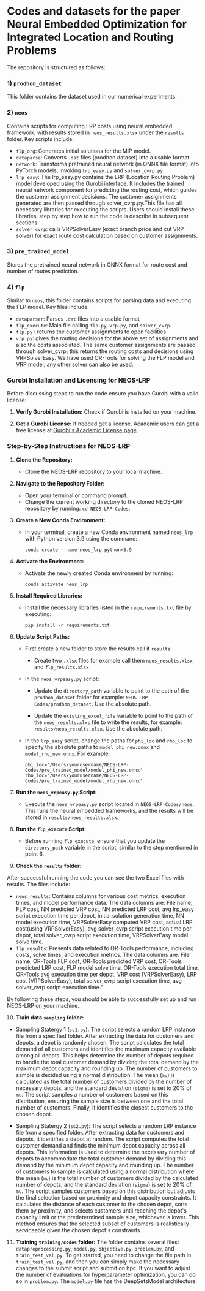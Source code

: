 #  Codes and datasets for the paper Neural Embedded Optimization for Integrated Location and Routing Problems

The repository is structured as follows: 

### 1) `prodhon_dataset` 
This folder contains the dataset used in our numerical experiments.

### 2) `neos` 
Contains scripts for computing LRP costs using neural embedded framework, with results stored in `neos_results.xlsx` under the `results` folder. Key scripts include:
   - `flp_org`: Generates initial solutions for the MIP model.
   - `dataparse`: Converts `.dat` files (prodhon dataset) into a usable format
   - `network`: Transforms pretrained neural network (in ONNX file format) into PyTorch models, invoking `lrp_easy.py` and `solver_cvrp.py`.
   - `lrp_easy`: The lrp_easy.py contains the LRP (Location Routing Problem) model developed using the Gurobi interface. It includes the trained neural network component for predicting the routing cost, which guides the customer assignment decisions. The customer assignments generated are then passed through solver_cvrp.py.This file has all necessary libraries for executing the scripts. Users should install these libraries, step by step how to run the code is describe in subsequent sections.
   - `solver_cvrp`: calls VRPSolverEasy (exact branch price and cut VRP solver) for exact route cost calculation based on customer assignments.

### 3) `pre_trained_model` 
Stores the pretrained neural network in ONNX format for route cost and number of routes prediction.

### 4) `flp` 
Similar to `neos`, this folder contains scripts for parsing data and executing the FLP model. Key files include:
   - `dataparser`: Parses `.dat` files into a usable format
   - `flp_execute`: Main file calling `flp.py`, `vrp.py`, and `solver_cvrp`.
   - `flp.py` : returns the customer assignments to open facilities
   -  `vrp.py`: gives the routing decisions for the above set of assignments and also the costs associated. The same customer assignments are passed through solver_cvrp; this returns the routing costs and decisions using VRPSolverEasy. We have used OR-Tools for solving the FLP model and VRP model; any other solver can also be used.

### Gurobi Installation and Licensing for NEOS-LRP

Before discussing steps to run the code ensure you have Gurobi with a valid license:

1. **Verify Gurobi Installation:** Check if Gurobi is installed on your machine.

2. **Get a Gurobi License:** If needed get a license. Academic users can get a free license at [Gurobi's Academic License page](https://www.gurobi.com/features/academic-named-user-license/). 

### Step-by-Step Instructions for NEOS-LRP

1. **Clone the Repository:**
   - Clone the NEOS-LRP repository to your local machine.

2. **Navigate to the Repository Folder:**
   - Open your terminal or command prompt.
   - Change the current working directory to the cloned NEOS-LRP repository by running: `cd NEOS-LRP-Codes`.

3. **Create a New Conda Environment:**
   - In your terminal, create a new Conda environment named `neos_lrp` with Python version 3.9 using the command:
     ```
     conda create --name neos_lrp python=3.9
     ```

4. **Activate the Environment:**
   - Activate the newly created Conda environment by running:
     ```
     conda activate neos_lrp
     ```

5. **Install Required Libraries:**
   - Install the necessary libraries listed in the `requirements.txt` file by executing:
     ```
     pip install -r requirements.txt
     ```

6. **Update Script Paths:**

   - First create a new folder to store the results call it `results`:
      - Create two `.xlsx` files for example call them  `neos_results.xlsx` and  `flp_results.xlsx`
   
   - In the `neos_vrpeasy.py` script:
     - Update the `directory_path` variable to point to the path of the `prodhon_dataset` folder for example: `NEOS-LRP-Codes/prodhon_dataset`. Use the absolute path.

      - Update the `existing_excel_file` variable to point to the path of the `neos_results.xlxs` file to write the results, for example: `results/neos_results.xlsx`. Use the absolute path.
      
   - In the `lrp_easy` script, change the paths for `phi_loc` and `rho_loc` to specify the absolute paths to `model_phi_new.onnx` and `model_rho_new.onnx`. For example:
       ```
       phi_loc='/Users/yourusername/NEOS-LRP-Codes/pre_trained_model/model_phi_new.onnx'
       rho_loc='/Users/yourusername/NEOS-LRP-Codes/pre_trained_model/model_rho_new.onnx'
       ```
 
7. **Run the `neos_vrpeasy.py` Script:**
   - Execute the `neos_vrpeasy.py` script located in `NEOS-LRP-Codes/neos`. This runs the neural embedded frameworks, and the results will be stored in `results/neos_results.xlsx`.

8. **Run the `flp_execute` Script:**
   - Before running `flp_execute`, ensure that you update the `directory_path` variable in the script, similar to the step mentioned in point 6.


9. **Check the `results` folder:**

After successful running the code you can see the two Excel files with results. The files include:
   - `neos_results`: Contains columns for various cost metrics, execution times, and model performance data. The data columns are: File name, FLP cost, NN predicted VRP cost, NN predicted LRP cost, avg lrp_easy script execution time per depot, initial solution generation time, NN model execution time, VRPSolverEasy computed VRP cost, actual LRP cost(using VRPSolverEasy), avg solver_cvrp script execution time per depot, total solver_cvrp script execution time, VRPSolverEasy model solve time.
   - `flp_results`: Presents data related to OR-Tools performance, including costs, solve times, and execution metrics. The data columns are: File name, OR-Tools FLP cost, OR-Tools predicted VRP cost, OR-Tools predicted LRP cost, FLP model solve time, OR-Tools execution total time, OR-Tools avg execution time per depot, VRP cost (VRPSolverEasy), LRP cost (VRPSolverEasy), total solver_cvrp script execution time, avg solver_cvrp script execution time."

By following these steps, you should be able to successfully set up and run NEOS-LRP on your machine.


10. **Train data `sampling` folder:**

- Sampling Statergy 1 (`ss1.py`): The script selects a random LRP instance file from a specified folder. After extracting the data for customers and depots, a depot is randomly chosen. The script calculates the total demand of all customers and identifies the maximum capacity available among all depots. This helps determine the number of depots required to handle the total customer demand by dividing the total demand by the maximum depot capacity and rounding up. The number of customers to sample is decided using a normal distribution. The mean (`mu`) is calculated as the total number of customers divided by the number of necessary depots, and the standard deviation (`sigma`) is set to 20% of `mu`. The script samples a number of customers based on this distribution, ensuring the sample size is between one and the total number of customers. Finally, it identifies the closest customers to the chosen depot.

- Sampling Statergy 2 (`ss2.py`): The script selects a random LRP instance file from a specified folder. After extracting data for customers and depots, it identifies a depot at random. The script computes the total customer demand and finds the minimum depot capacity across all depots. This information is used to determine the necessary number of depots to accommodate the total customer demand by dividing this demand by the minimum depot capacity and rounding up. The number of customers to sample is calculated using a normal distribution where the mean (`mu`) is the total number of customers divided by the calculated number of depots, and the standard deviation (`sigma`) is set to 20% of `mu`. The script samples customers based on this distribution but adjusts the final selection based on proximity and depot capacity constraints. It calculates the distance of each customer to the chosen depot, sorts them by proximity, and selects customers until reaching the depot's capacity limit or the predetermined sample size, whichever is lower. This method ensures that the selected subset of customers is realistically serviceable given the chosen depot's constraints.


11. **Training `training/codes` folder:**
The folder contains several files: `datapreprocessing.py`, `model.py`, `objective.py`, `problem.py`, and `train_test_val.py`. To get started, you need to change the file path in `train_test_val.py`, and then you can simply make the necessary changes to the submit script and submit on hpc. If you want to adjust the number of evaluations for hyperparameter optimization, you can do so in `problem.py`. The `model.py` file has the DeepSetsModel architecture.